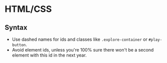 # HTML/CSS

## Syntax
* Use dashed names for ids and classes like `.explore-container` or `#play-button`.
* Avoid element ids, unless you're 100% sure there won't be a second element with this id in the next year.